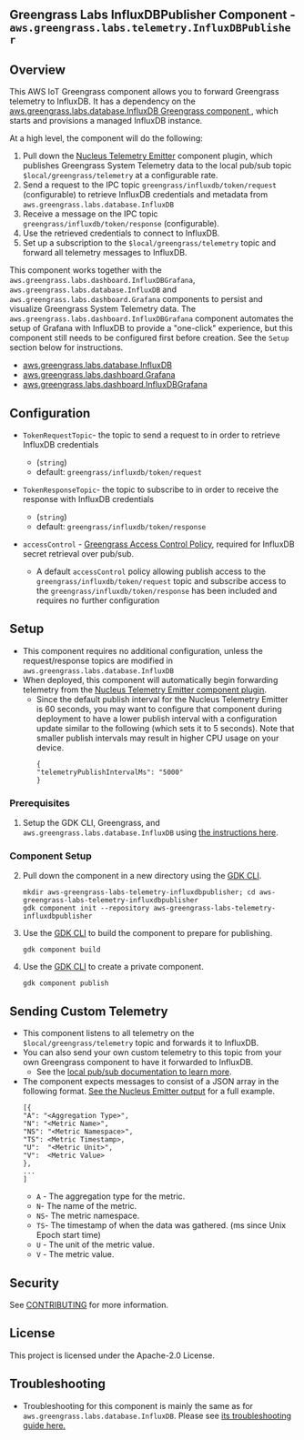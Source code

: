 ## Greengrass Labs InfluxDBPublisher Component - `aws.greengrass.labs.telemetry.InfluxDBPublisher`

## Overview
This AWS IoT Greengrass component allows you to forward Greengrass telemetry to InfluxDB.
It has a dependency on the [aws.greengrass.labs.database.InfluxDB Greengrass component ](https://github.com/awslabs/aws-greengrass-labs-database-influxdb), which starts and provisions a managed InfluxDB instance.

At a high level, the component will do the following:

1. Pull down the [Nucleus Telemetry Emitter](https://docs.aws.amazon.com/greengrass/v2/developerguide/nucleus-emitter-component.html) component plugin, which publishes Greengrass System Telemetry data to the local pub/sub topic `$local/greengrass/telemetry` at a configurable rate.
2. Send a request to the IPC topic `greengrass/influxdb/token/request` (configurable) to retrieve InfluxDB credentials and metadata from `aws.greengrass.labs.database.InfluxDB`
3. Receive a message on the IPC topic `greengrass/influxdb/token/response` (configurable).
4. Use the retrieved credentials to connect to InfluxDB.
5. Set up a subscription to the `$local/greengrass/telemetry` topic and forward all telemetry messages to InfluxDB.

This component works together with the `aws.greengrass.labs.dashboard.InfluxDBGrafana`, `aws.greengrass.labs.database.InfluxDB` and `aws.greengrass.labs.dashboard.Grafana` components to persist and visualize Greengrass System Telemetry data.
The `aws.greengrass.labs.dashboard.InfluxDBGrafana` component automates the setup of Grafana with InfluxDB to provide a "one-click" experience, but this component still needs to be configured first before creation. See the `Setup` section below for instructions.
* [aws.greengrass.labs.database.InfluxDB](https://github.com/awslabs/aws-greengrass-labs-database-influxdb)
* [aws.greengrass.labs.dashboard.Grafana](https://github.com/awslabs/aws-greengrass-labs-dashboard-grafana)
* [aws.greengrass.labs.dashboard.InfluxDBGrafana](https://github.com/awslabs/aws-greengrass-labs-dashboard-influxdb-grafana)

## Configuration
* `TokenRequestTopic`- the topic to send a request to in order to retrieve InfluxDB credentials
  * (`string`)
  * default: `greengrass/influxdb/token/request`


* `TokenResponseTopic`- the topic to subscribe to in order to receive the response with InfluxDB credentials
  * (`string`)
  * default: `greengrass/influxdb/token/response`
  

* `accessControl` - [Greengrass Access Control Policy](https://docs.aws.amazon.com/greengrass/v2/developerguide/interprocess-communication.html#ipc-authorization-policies), required for InfluxDB secret retrieval over pub/sub.
  * A default `accessControl` policy allowing publish access to the `greengrass/influxdb/token/request` topic and subscribe access to the `greengrass/influxdb/token/response` has been included and requires no further configuration


## Setup
* This component requires no additional configuration, unless the request/response topics are modified in `aws.greengrass.labs.database.InfluxDB`
* When deployed, this component will automatically begin forwarding telemetry from the [Nucleus Telemetry Emitter component plugin](https://docs.aws.amazon.com/greengrass/v2/developerguide/nucleus-emitter-component.html).
  * Since the default publish interval for the Nucleus Telemetry Emitter is 60 seconds, you may want to configure that component during deployment to have a lower publish interval with a configuration update similar to the following (which sets it to 5 seconds). Note that smaller publish intervals may result in higher CPU usage on your device.
    ```
    {
    "telemetryPublishIntervalMs": "5000"
    }
    ```

### Prerequisites
1. Setup the GDK CLI, Greengrass, and `aws.greengrass.labs.database.InfluxDB` using [the instructions here](https://github.com/awslabs/aws-greengrass-labs-database-influxdb/blob/main/README.md#setup).

### Component Setup
2. Pull down the component in a new directory using the [GDK CLI](https://docs.aws.amazon.com/greengrass/v2/developerguide/install-greengrass-development-kit-cli.html).
    ```
   mkdir aws-greengrass-labs-telemetry-influxdbpublisher; cd aws-greengrass-labs-telemetry-influxdbpublisher
   gdk component init --repository aws-greengrass-labs-telemetry-influxdbpublisher
   ```
3. Use the [GDK CLI](https://docs.aws.amazon.com/greengrass/v2/developerguide/greengrass-development-kit-cli.html) to build the component to prepare for publishing.
   ```
   gdk component build
   ```
4. Use the [GDK CLI](https://docs.aws.amazon.com/greengrass/v2/developerguide/greengrass-development-kit-cli.html) to create a private component.
   ```
   gdk component publish
   ```
    
## Sending Custom Telemetry
* This component listens to all telemetry on the `$local/greengrass/telemetry` topic and forwards it to InfluxDB.
* You can also send your own custom telemetry to this topic from your own Greengrass component to have it forwarded to InfluxDB.
  * See the [local pub/sub documentation to learn more](https://docs.aws.amazon.com/greengrass/v2/developerguide/ipc-publish-subscribe.html).
* The component expects messages to consist of a JSON array in the following format. [See the Nucleus Emitter output](https://docs.aws.amazon.com/greengrass/v2/developerguide/nucleus-emitter-component.html#nucleus-emitter-component-output-data) for a full example.
    ```
    [{
    "A": "<Aggregation Type>",
    "N": "<Metric Name>",
    "NS": "<Metric Namespace>",
    "TS": <Metric Timestamp>,
    "U":  "<Metric Unit>",
    "V":  <Metric Value>
  },
  ...
  ]
    ```
  * `A` - The aggregation type for the metric. 
  * `N`- The name of the metric. 
  * `NS`- The metric namespace. 
  * `TS`- The timestamp of when the data was gathered. (ms since Unix Epoch start time) 
  * `U` - The unit of the metric value. 
  * `V` - The metric value.
## Security

See [CONTRIBUTING](CONTRIBUTING.md#security-issue-notifications) for more information.

## License

This project is licensed under the Apache-2.0 License.

## Troubleshooting
* Troubleshooting for this component is mainly the same as for `aws.greengrass.labs.database.InfluxDB`. Please see [its troubleshooting guide here.](https://github.com/awslabs/aws-greengrass-labs-database-influxdb/blob/main/README.md#troubleshooting)
